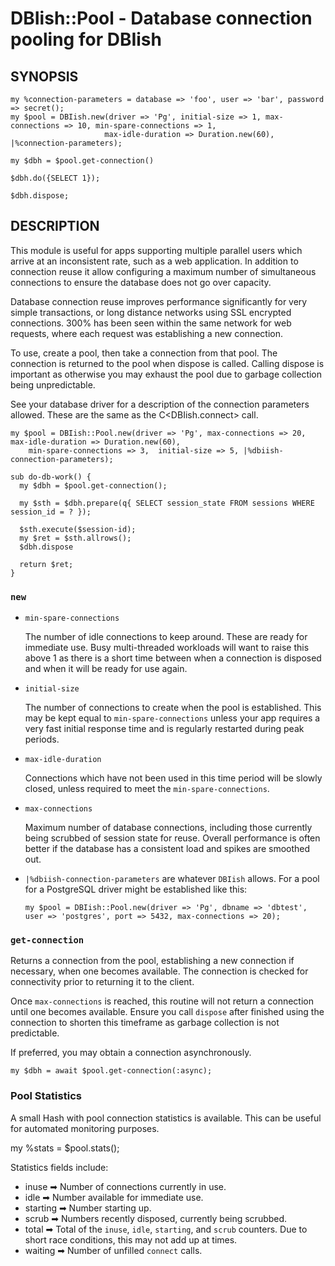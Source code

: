 # DBIish::Pool - Database connection pooling for DBIish #

## SYNOPSIS ##

    my %connection-parameters = database => 'foo', user => 'bar', password => secret();
    my $pool = DBIish.new(driver => 'Pg', initial-size => 1, max-connections => 10, min-spare-connections => 1,
                         max-idle-duration => Duration.new(60), |%connection-parameters);

    my $dbh = $pool.get-connection()

    $dbh.do({SELECT 1});

    $dbh.dispose;


## DESCRIPTION ##

This module is useful for apps supporting multiple parallel users which arrive at an inconsistent rate, such as a
web application. In addition to connection reuse it allow configuring  a maximum number of simultaneous connections to
ensure the database does not go over capacity.

Database connection reuse improves performance significantly for very simple transactions, or
long distance networks using SSL encrypted connections. 300% has been seen within the same network
for web requests, where each request was establishing a new connection.

To use, create a pool, then take a connection from that pool. The connection is returned to the pool when
dispose is called. Calling dispose is important as otherwise you may exhaust the pool due to garbage collection
being unpredictable.

See your database driver for a description of the connection parameters allowed. These are the same as the
C<DBIish.connect> call.

    my $pool = DBIish::Pool.new(driver => 'Pg', max-connections => 20, max-idle-duration => Duration.new(60),
        min-spare-connections => 3,  initial-size => 5, |%dbiish-connection-parameters);

    sub do-db-work() {
      my $dbh = $pool.get-connection();

      my $sth = $dbh.prepare(q{ SELECT session_state FROM sessions WHERE session_id = ? });

      $sth.execute($session-id);
      my $ret = $sth.allrows();
      $dbh.dispose

      return $ret;
    }

### `new` ###

 - `min-spare-connections`
 
   The number of idle connections to keep around. These are ready for immediate use. Busy multi-threaded workloads
   will want to raise this above 1 as there is a short time between when a connection is disposed and when it
   will be ready for use again.

 - `initial-size`

   The number of connections to create when the pool is established. This may be kept equal to `min-spare-connections`
   unless your app requires a very fast initial response time and is regularly restarted during peak periods.
   
 - `max-idle-duration`
 
   Connections which have not been used in this time period will be slowly closed, unless required to meet the 
   `min-spare-connections`.
   
 - `max-connections`
 
   Maximum number of database connections, including those currently being scrubbed of session state for reuse.
   Overall performance is often better if the database has a consistent load and spikes are smoothed out.

 - `|%dbiish-connection-parameters` are whatever `DBIish` allows. For a pool for a PostgreSQL driver might be established
   like this:
 
   ```
   my $pool = DBIish::Pool.new(driver => 'Pg', dbname => 'dbtest', user => 'postgres', port => 5432, max-connections => 20);
   ```

### `get-connection` ###

Returns a connection from the pool, establishing a new connection if necessary, when one becomes available. The
connection is checked for connectivity prior to returning it to the client.

Once `max-connections` is reached, this routine will not return a connection until one becomes available. Ensure you
call `dispose` after finished using the connection to shorten this timeframe as garbage collection is not predictable.

If preferred, you may obtain a connection asynchronously.

    my $dbh = await $pool.get-connection(:async);

### Pool Statistics ###

A small Hash with pool connection statistics is available. This can be useful for automated monitoring purposes.

   my %stats = $pool.stats();

Statistics fields include:
  * inuse ➡ Number of connections currently in use.
  * idle ➡ Number available for immediate use.
  * starting ➡ Number starting up.
  * scrub ➡ Numbers recently disposed, currently being scrubbed.
  * total ➡ Total of the `inuse`, `idle`, `starting`, and `scrub` counters. Due to short race conditions, this may not add up at times.
  * waiting ➡ Number of unfilled `connect` calls.


